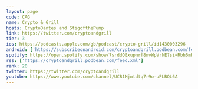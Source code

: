 ```yaml
---
layout: page
code: CAG
name: Crypto & Grill
hosts: CryptoDantes and StigofthePump
link: https://twitter.com/cryptoandgrill
tier: 3
ios: https://podcasts.apple.com/gb/podcast/crypto-grill/id1430003296
android: ['https://subscribeonandroid.com/cryptoandgrill.podbean.com/feed.xml']
spotify: https://open.spotify.com/show/7srddOExupnrf8mvWpVrkE?si=Rbh6mHq5Qru6b3JJlI8G6g
rss: ['https://cryptoandgrill.podbean.com/feed.xml']
rank: 20
twitter: https://twitter.com/cryptoandgrill
youtube: https://www.youtube.com/channel/UCB1Mjmtdtq7r9o-uPLBQL6A
---
```

